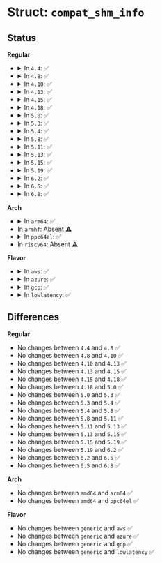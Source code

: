 # Struct: <code>compat_shm_info</code>

## Status
<b>Regular</b>
<ul>
<li>
<details>
<summary>In <code>4.4</code>: ✅</summary>

```c
struct compat_shm_info {
    compat_int_t used_ids;
    compat_ulong_t shm_tot;
    compat_ulong_t shm_rss;
    compat_ulong_t shm_swp;
    compat_ulong_t swap_attempts;
    compat_ulong_t swap_successes;
};
```
</details>
</li>
<li>
<details>
<summary>In <code>4.8</code>: ✅</summary>

```c
struct compat_shm_info {
    compat_int_t used_ids;
    compat_ulong_t shm_tot;
    compat_ulong_t shm_rss;
    compat_ulong_t shm_swp;
    compat_ulong_t swap_attempts;
    compat_ulong_t swap_successes;
};
```
</details>
</li>
<li>
<details>
<summary>In <code>4.10</code>: ✅</summary>

```c
struct compat_shm_info {
    compat_int_t used_ids;
    compat_ulong_t shm_tot;
    compat_ulong_t shm_rss;
    compat_ulong_t shm_swp;
    compat_ulong_t swap_attempts;
    compat_ulong_t swap_successes;
};
```
</details>
</li>
<li>
<details>
<summary>In <code>4.13</code>: ✅</summary>

```c
struct compat_shm_info {
    compat_int_t used_ids;
    compat_ulong_t shm_tot;
    compat_ulong_t shm_rss;
    compat_ulong_t shm_swp;
    compat_ulong_t swap_attempts;
    compat_ulong_t swap_successes;
};
```
</details>
</li>
<li>
<details>
<summary>In <code>4.15</code>: ✅</summary>

```c
struct compat_shm_info {
    compat_int_t used_ids;
    compat_ulong_t shm_tot;
    compat_ulong_t shm_rss;
    compat_ulong_t shm_swp;
    compat_ulong_t swap_attempts;
    compat_ulong_t swap_successes;
};
```
</details>
</li>
<li>
<details>
<summary>In <code>4.18</code>: ✅</summary>

```c
struct compat_shm_info {
    compat_int_t used_ids;
    compat_ulong_t shm_tot;
    compat_ulong_t shm_rss;
    compat_ulong_t shm_swp;
    compat_ulong_t swap_attempts;
    compat_ulong_t swap_successes;
};
```
</details>
</li>
<li>
<details>
<summary>In <code>5.0</code>: ✅</summary>

```c
struct compat_shm_info {
    compat_int_t used_ids;
    compat_ulong_t shm_tot;
    compat_ulong_t shm_rss;
    compat_ulong_t shm_swp;
    compat_ulong_t swap_attempts;
    compat_ulong_t swap_successes;
};
```
</details>
</li>
<li>
<details>
<summary>In <code>5.3</code>: ✅</summary>

```c
struct compat_shm_info {
    compat_int_t used_ids;
    compat_ulong_t shm_tot;
    compat_ulong_t shm_rss;
    compat_ulong_t shm_swp;
    compat_ulong_t swap_attempts;
    compat_ulong_t swap_successes;
};
```
</details>
</li>
<li>
<details>
<summary>In <code>5.4</code>: ✅</summary>

```c
struct compat_shm_info {
    compat_int_t used_ids;
    compat_ulong_t shm_tot;
    compat_ulong_t shm_rss;
    compat_ulong_t shm_swp;
    compat_ulong_t swap_attempts;
    compat_ulong_t swap_successes;
};
```
</details>
</li>
<li>
<details>
<summary>In <code>5.8</code>: ✅</summary>

```c
struct compat_shm_info {
    compat_int_t used_ids;
    compat_ulong_t shm_tot;
    compat_ulong_t shm_rss;
    compat_ulong_t shm_swp;
    compat_ulong_t swap_attempts;
    compat_ulong_t swap_successes;
};
```
</details>
</li>
<li>
<details>
<summary>In <code>5.11</code>: ✅</summary>

```c
struct compat_shm_info {
    compat_int_t used_ids;
    compat_ulong_t shm_tot;
    compat_ulong_t shm_rss;
    compat_ulong_t shm_swp;
    compat_ulong_t swap_attempts;
    compat_ulong_t swap_successes;
};
```
</details>
</li>
<li>
<details>
<summary>In <code>5.13</code>: ✅</summary>

```c
struct compat_shm_info {
    compat_int_t used_ids;
    compat_ulong_t shm_tot;
    compat_ulong_t shm_rss;
    compat_ulong_t shm_swp;
    compat_ulong_t swap_attempts;
    compat_ulong_t swap_successes;
};
```
</details>
</li>
<li>
<details>
<summary>In <code>5.15</code>: ✅</summary>

```c
struct compat_shm_info {
    compat_int_t used_ids;
    compat_ulong_t shm_tot;
    compat_ulong_t shm_rss;
    compat_ulong_t shm_swp;
    compat_ulong_t swap_attempts;
    compat_ulong_t swap_successes;
};
```
</details>
</li>
<li>
<details>
<summary>In <code>5.19</code>: ✅</summary>

```c
struct compat_shm_info {
    compat_int_t used_ids;
    compat_ulong_t shm_tot;
    compat_ulong_t shm_rss;
    compat_ulong_t shm_swp;
    compat_ulong_t swap_attempts;
    compat_ulong_t swap_successes;
};
```
</details>
</li>
<li>
<details>
<summary>In <code>6.2</code>: ✅</summary>

```c
struct compat_shm_info {
    compat_int_t used_ids;
    compat_ulong_t shm_tot;
    compat_ulong_t shm_rss;
    compat_ulong_t shm_swp;
    compat_ulong_t swap_attempts;
    compat_ulong_t swap_successes;
};
```
</details>
</li>
<li>
<details>
<summary>In <code>6.5</code>: ✅</summary>

```c
struct compat_shm_info {
    compat_int_t used_ids;
    compat_ulong_t shm_tot;
    compat_ulong_t shm_rss;
    compat_ulong_t shm_swp;
    compat_ulong_t swap_attempts;
    compat_ulong_t swap_successes;
};
```
</details>
</li>
<li>
<details>
<summary>In <code>6.8</code>: ✅</summary>

```c
struct compat_shm_info {
    compat_int_t used_ids;
    compat_ulong_t shm_tot;
    compat_ulong_t shm_rss;
    compat_ulong_t shm_swp;
    compat_ulong_t swap_attempts;
    compat_ulong_t swap_successes;
};
```
</details>
</li>
</ul>
<b>Arch</b>
<ul>
<li>
<details>
<summary>In <code>arm64</code>: ✅</summary>

```c
struct compat_shm_info {
    compat_int_t used_ids;
    compat_ulong_t shm_tot;
    compat_ulong_t shm_rss;
    compat_ulong_t shm_swp;
    compat_ulong_t swap_attempts;
    compat_ulong_t swap_successes;
};
```
</details>
</li>
<li>
In <code>armhf</code>: Absent ⚠️
</li>
<li>
<details>
<summary>In <code>ppc64el</code>: ✅</summary>

```c
struct compat_shm_info {
    compat_int_t used_ids;
    compat_ulong_t shm_tot;
    compat_ulong_t shm_rss;
    compat_ulong_t shm_swp;
    compat_ulong_t swap_attempts;
    compat_ulong_t swap_successes;
};
```
</details>
</li>
<li>
In <code>riscv64</code>: Absent ⚠️
</li>
</ul>
<b>Flavor</b>
<ul>
<li>
<details>
<summary>In <code>aws</code>: ✅</summary>

```c
struct compat_shm_info {
    compat_int_t used_ids;
    compat_ulong_t shm_tot;
    compat_ulong_t shm_rss;
    compat_ulong_t shm_swp;
    compat_ulong_t swap_attempts;
    compat_ulong_t swap_successes;
};
```
</details>
</li>
<li>
<details>
<summary>In <code>azure</code>: ✅</summary>

```c
struct compat_shm_info {
    compat_int_t used_ids;
    compat_ulong_t shm_tot;
    compat_ulong_t shm_rss;
    compat_ulong_t shm_swp;
    compat_ulong_t swap_attempts;
    compat_ulong_t swap_successes;
};
```
</details>
</li>
<li>
<details>
<summary>In <code>gcp</code>: ✅</summary>

```c
struct compat_shm_info {
    compat_int_t used_ids;
    compat_ulong_t shm_tot;
    compat_ulong_t shm_rss;
    compat_ulong_t shm_swp;
    compat_ulong_t swap_attempts;
    compat_ulong_t swap_successes;
};
```
</details>
</li>
<li>
<details>
<summary>In <code>lowlatency</code>: ✅</summary>

```c
struct compat_shm_info {
    compat_int_t used_ids;
    compat_ulong_t shm_tot;
    compat_ulong_t shm_rss;
    compat_ulong_t shm_swp;
    compat_ulong_t swap_attempts;
    compat_ulong_t swap_successes;
};
```
</details>
</li>
</ul>

## Differences
<b>Regular</b>
<ul>
<li>
No changes between <code>4.4</code> and <code>4.8</code> ✅
</li>
<li>
No changes between <code>4.8</code> and <code>4.10</code> ✅
</li>
<li>
No changes between <code>4.10</code> and <code>4.13</code> ✅
</li>
<li>
No changes between <code>4.13</code> and <code>4.15</code> ✅
</li>
<li>
No changes between <code>4.15</code> and <code>4.18</code> ✅
</li>
<li>
No changes between <code>4.18</code> and <code>5.0</code> ✅
</li>
<li>
No changes between <code>5.0</code> and <code>5.3</code> ✅
</li>
<li>
No changes between <code>5.3</code> and <code>5.4</code> ✅
</li>
<li>
No changes between <code>5.4</code> and <code>5.8</code> ✅
</li>
<li>
No changes between <code>5.8</code> and <code>5.11</code> ✅
</li>
<li>
No changes between <code>5.11</code> and <code>5.13</code> ✅
</li>
<li>
No changes between <code>5.13</code> and <code>5.15</code> ✅
</li>
<li>
No changes between <code>5.15</code> and <code>5.19</code> ✅
</li>
<li>
No changes between <code>5.19</code> and <code>6.2</code> ✅
</li>
<li>
No changes between <code>6.2</code> and <code>6.5</code> ✅
</li>
<li>
No changes between <code>6.5</code> and <code>6.8</code> ✅
</li>
</ul>
<b>Arch</b>
<ul>
<li>
No changes between <code>amd64</code> and <code>arm64</code> ✅
</li>
<li>
No changes between <code>amd64</code> and <code>ppc64el</code> ✅
</li>
</ul>
<b>Flavor</b>
<ul>
<li>
No changes between <code>generic</code> and <code>aws</code> ✅
</li>
<li>
No changes between <code>generic</code> and <code>azure</code> ✅
</li>
<li>
No changes between <code>generic</code> and <code>gcp</code> ✅
</li>
<li>
No changes between <code>generic</code> and <code>lowlatency</code> ✅
</li>
</ul>
